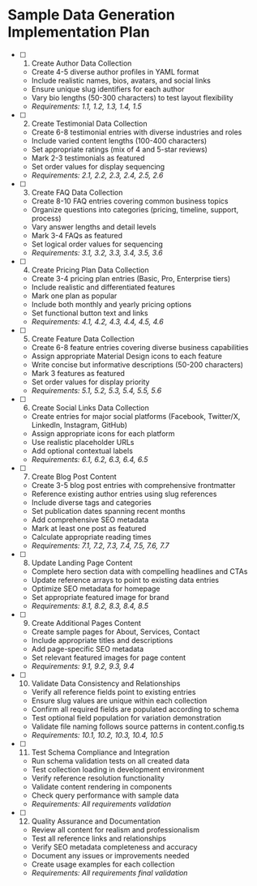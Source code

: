 # Sample Data Generation Implementation Plan

- [ ] 1. Create Author Data Collection
  - Create 4-5 diverse author profiles in YAML format
  - Include realistic names, bios, avatars, and social links
  - Ensure unique slug identifiers for each author
  - Vary bio lengths (50-300 characters) to test layout flexibility
  - _Requirements: 1.1, 1.2, 1.3, 1.4, 1.5_

- [ ] 2. Create Testimonial Data Collection
  - Create 6-8 testimonial entries with diverse industries and roles
  - Include varied content lengths (100-400 characters)
  - Set appropriate ratings (mix of 4 and 5-star reviews)
  - Mark 2-3 testimonials as featured
  - Set order values for display sequencing
  - _Requirements: 2.1, 2.2, 2.3, 2.4, 2.5, 2.6_

- [ ] 3. Create FAQ Data Collection
  - Create 8-10 FAQ entries covering common business topics
  - Organize questions into categories (pricing, timeline, support, process)
  - Vary answer lengths and detail levels
  - Mark 3-4 FAQs as featured
  - Set logical order values for sequencing
  - _Requirements: 3.1, 3.2, 3.3, 3.4, 3.5, 3.6_

- [ ] 4. Create Pricing Plan Data Collection
  - Create 3-4 pricing plan entries (Basic, Pro, Enterprise tiers)
  - Include realistic and differentiated features
  - Mark one plan as popular
  - Include both monthly and yearly pricing options
  - Set functional button text and links
  - _Requirements: 4.1, 4.2, 4.3, 4.4, 4.5, 4.6_

- [ ] 5. Create Feature Data Collection
  - Create 6-8 feature entries covering diverse business capabilities
  - Assign appropriate Material Design icons to each feature
  - Write concise but informative descriptions (50-200 characters)
  - Mark 3 features as featured
  - Set order values for display priority
  - _Requirements: 5.1, 5.2, 5.3, 5.4, 5.5, 5.6_

- [ ] 6. Create Social Links Data Collection
  - Create entries for major social platforms (Facebook, Twitter/X, LinkedIn, Instagram, GitHub)
  - Assign appropriate icons for each platform
  - Use realistic placeholder URLs
  - Add optional contextual labels
  - _Requirements: 6.1, 6.2, 6.3, 6.4, 6.5_

- [ ] 7. Create Blog Post Content
  - Create 3-5 blog post entries with comprehensive frontmatter
  - Reference existing author entries using slug references
  - Include diverse tags and categories
  - Set publication dates spanning recent months
  - Add comprehensive SEO metadata
  - Mark at least one post as featured
  - Calculate appropriate reading times
  - _Requirements: 7.1, 7.2, 7.3, 7.4, 7.5, 7.6, 7.7_

- [ ] 8. Update Landing Page Content
  - Complete hero section data with compelling headlines and CTAs
  - Update reference arrays to point to existing data entries
  - Optimize SEO metadata for homepage
  - Set appropriate featured image for brand
  - _Requirements: 8.1, 8.2, 8.3, 8.4, 8.5_

- [ ] 9. Create Additional Pages Content
  - Create sample pages for About, Services, Contact
  - Include appropriate titles and descriptions
  - Add page-specific SEO metadata
  - Set relevant featured images for page content
  - _Requirements: 9.1, 9.2, 9.3, 9.4_

- [ ] 10. Validate Data Consistency and Relationships
  - Verify all reference fields point to existing entries
  - Ensure slug values are unique within each collection
  - Confirm all required fields are populated according to schema
  - Test optional field population for variation demonstration
  - Validate file naming follows source patterns in content.config.ts
  - _Requirements: 10.1, 10.2, 10.3, 10.4, 10.5_

- [ ] 11. Test Schema Compliance and Integration
  - Run schema validation tests on all created data
  - Test collection loading in development environment
  - Verify reference resolution functionality
  - Validate content rendering in components
  - Check query performance with sample data
  - _Requirements: All requirements validation_

- [ ] 12. Quality Assurance and Documentation
  - Review all content for realism and professionalism
  - Test all reference links and relationships
  - Verify SEO metadata completeness and accuracy
  - Document any issues or improvements needed
  - Create usage examples for each collection
  - _Requirements: All requirements final validation_